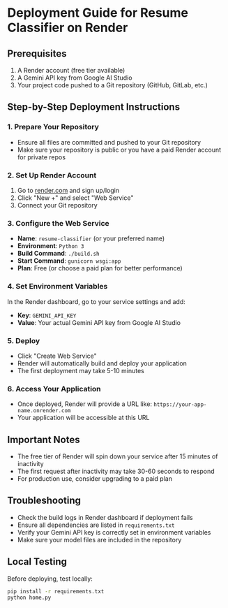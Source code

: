 # Deployment Guide for Resume Classifier on Render

## Prerequisites
1. A Render account (free tier available)
2. A Gemini API key from Google AI Studio
3. Your project code pushed to a Git repository (GitHub, GitLab, etc.)

## Step-by-Step Deployment Instructions

### 1. Prepare Your Repository
- Ensure all files are committed and pushed to your Git repository
- Make sure your repository is public or you have a paid Render account for private repos

### 2. Set Up Render Account
1. Go to [render.com](https://render.com) and sign up/login
2. Click "New +" and select "Web Service"
3. Connect your Git repository

### 3. Configure the Web Service
- **Name**: `resume-classifier` (or your preferred name)
- **Environment**: `Python 3`
- **Build Command**: `./build.sh`
- **Start Command**: `gunicorn wsgi:app`
- **Plan**: Free (or choose a paid plan for better performance)

### 4. Set Environment Variables
In the Render dashboard, go to your service settings and add:
- **Key**: `GEMINI_API_KEY`
- **Value**: Your actual Gemini API key from Google AI Studio

### 5. Deploy
- Click "Create Web Service"
- Render will automatically build and deploy your application
- The first deployment may take 5-10 minutes

### 6. Access Your Application
- Once deployed, Render will provide a URL like: `https://your-app-name.onrender.com`
- Your application will be accessible at this URL

## Important Notes
- The free tier of Render will spin down your service after 15 minutes of inactivity
- The first request after inactivity may take 30-60 seconds to respond
- For production use, consider upgrading to a paid plan

## Troubleshooting
- Check the build logs in Render dashboard if deployment fails
- Ensure all dependencies are listed in `requirements.txt`
- Verify your Gemini API key is correctly set in environment variables
- Make sure your model files are included in the repository

## Local Testing
Before deploying, test locally:
```bash
pip install -r requirements.txt
python home.py
``` 